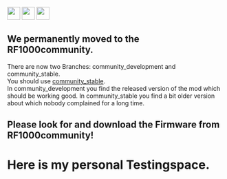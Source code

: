 [<img src="https://upload.wikimedia.org/wikipedia/commons/thumb/a/ae/Flag_of_the_United_Kingdom.svg/100px-Flag_of_the_United_Kingdom.svg.png" height="30">](README.md)
[<img src="https://upload.wikimedia.org/wikipedia/commons/thumb/a/a4/Flag_of_the_United_States.svg/100px-Flag_of_the_United_States.svg.png" height="30">](README.md)
[<img src="https://upload.wikimedia.org/wikipedia/commons/thumb/b/ba/Flag_of_Germany.svg/100px-Flag_of_Germany.svg.png" height="30">](README.de_DE.md)

## We permanently moved to the RF1000community. 
There are now two Branches: community_development and community_stable.  
You should use [community_stable](https://github.com/RF1000community/Repetier-Firmware).  
In community_development you find the released version of the mod which should be working good.
In community_stable you find a bit older version about which nobody complained for a long time.

## Please look for and download the Firmware from RF1000community!

# Here is my personal Testingspace.